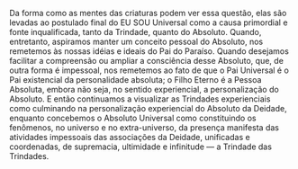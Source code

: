 Da forma como as mentes das criaturas podem ver essa questão, elas são levadas ao postulado final do EU SOU Universal como a causa primordial e fonte inqualificada, tanto da Trindade, quanto do Absoluto. Quando, entretanto, aspiramos manter um conceito pessoal do Absoluto, nos remetemos às nossas idéias e ideais do Pai do Paraíso. Quando desejamos facilitar a compreensão ou ampliar a consciência desse Absoluto, que, de outra forma é impessoal, nos remetemos ao fato de que o Pai Universal é o Pai existencial da personalidade absoluta; o Filho Eterno é a Pessoa Absoluta, embora não seja, no sentido experiencial, a personalização do Absoluto. E então continuamos a visualizar as Trindades experienciais como culminando na personalização experiencial do Absoluto da Deidade, enquanto concebemos o Absoluto Universal como constituindo os fenômenos, no universo e no extra-universo, da presença manifesta das atividades impessoais das associações da Deidade, unificadas e coordenadas, de supremacia, ultimidade e infinitude — a Trindade das Trindades.